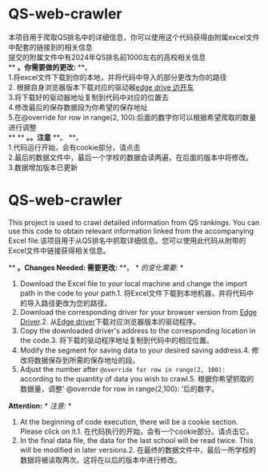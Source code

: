 # QS-web-crawler
本项目用于爬取QS排名中的详细信息，你可以使用这个代码获得由附属excel文件中配套的链接到的相关信息  
提交的附属文件中有2024年QS排名前1000左右的高校相关信息  
**   **。你需要做的更改:**   **。  
1.将excel文件下载到你的本地，并将代码中导入的部分更改为你的路径  
2. 根据自身浏览器版本下载对应的驱动器[edge drive   边开车](https://developer.microsoft.com/en-us/microsoft-edge/tools/webdriver/ )  
3.将下载好的驱动器地址复制到代码中对应的位置去  
4.修改最后的保存数据段为你希望的保存地址  
5.在@override for row in range(2, 100):后面的数字你可以根据希望爬取的数量进行调整  
**   **   **。。注意**   **。   **。  
1.代码运行开始，会有cookie部分，请点击  
2.最后的数据文件中，最后一个学校的数据会读两遍，在后面的版本中将修改。  
3.数据增加版本已更新
# QS-web-crawler

This project is used to crawl detailed information from QS rankings. You can use this code to obtain relevant information linked from the accompanying Excel file.该项目用于从QS排名中抓取详细信息。您可以使用此代码从附带的Excel文件中链接获得相关信息。

**   **。Changes Needed:   需要更改:**   **。   * *的变化需要:* *
1. Download the Excel file to your local machine and change the import path in the code to your path.1. 将Excel文件下载到本地机器，并将代码中的导入路径更改为您的路径。
2. Download the corresponding driver for your browser version from [Edge Driver](https://developer.microsoft.com/en-us/microsoft-edge/tools/webdriver/).2. 从[Edge driver](https://developer.microsoft.com/en-us/microsoft-edge/tools/webdriver/)下载对应浏览器版本的驱动程序。
3. Copy the downloaded driver's address to the corresponding location in the code.3. 将下载的驱动程序地址复制到代码中的相应位置。
4. Modify the segment for saving data to your desired saving address.4. 修改将数据保存到所需的保存地址的段。
5. Adjust the number after `@override for row in range(2, 100):` according to the quantity of data you wish to crawl.5. 根据你希望抓取的数据量，调整' @override for row in range(2,100): '后的数字。

**Attention:**   * *注意:* *
1. At the beginning of code execution, there will be a cookie section. Please click on it.1. 在代码执行的开始，会有一个cookie部分。请点击它。
2. In the final data file, the data for the last school will be read twice. This will be modified in later versions.2. 在最终的数据文件中，最后一所学校的数据将被读取两次。这将在以后的版本中进行修改。
